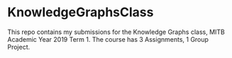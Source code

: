 # KnowledgeGraphsClass
This repo contains my submissions for the Knowledge Graphs class, MITB Academic Year 2019 Term 1. 
The course has 3 Assignments, 1 Group Project. 
